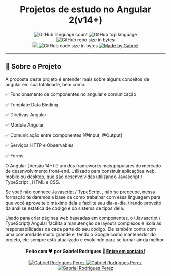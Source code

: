 <h1 align="center">
  Projetos de estudo no Angular 2(v14+) 
</h1>

<p align="center">
   <img alt="GitHub language count" src="https://img.shields.io/github/languages/count/Gabriel4420/get-started-angular-vidafullstack">

  <img alt="GitHub top language" src="https://img.shields.io/github/languages/top/Gabriel4420/get-started-angular-vidafullstack?logo=html">

  <img alt="GitHub repo size in bytes" src="https://img.shields.io/github/repo-size/Gabriel4420/get-started-angular-vidafullstack?color=green">

  <br>
  
  <a href="https://www.codacy.com/manual/Gabriel4420/get-started-angular-vidafullstack?utm_source=github.com&amp;utm_medium=referral&amp;utm_content=Gabriel4420/get-started-angular-vidafullstack&amp;utm_campaign=Badge_Grade">
    <img src="https://app.codacy.com/project/badge/Grade/6dd6b46abeb14e99935a2b9ac5c6ede2"/>
  </a>
  
  <img alt="GitHub code size in bytes" src="https://img.shields.io/github/last-commit/Gabriel4420/get-started-angular-vidafullstack">


  <a href="https://www.linkedin.com/in/gabriel-rodrigues-perez-2069b072/">
    <img alt="Made by Gabriel" src="https://img.shields.io/badge/made%20by-Gabriel-%2304D361">
  </a>
</p>

---

## :rocket: Sobre o Projeto

A proposta deste projeto é entender mais sobre alguns conceitos de angular em sua totalidade, bem como: 

✅ Funcionamento de componentes no angular e comunicação

✅ Template Data Binding 

✅ Diretivas Angular

✅ Module Angular

✅ Comunicação entre componentes [@Input, @Output]

✅ Serviços HTTP e Observables

✅ Forms

O Angular (Versão 14+) é um dos frameworks mais populares do mercado de desenvolvimento front-end. Utilizado para construir aplicações web, mobile ou desktop, que são desenvolvidas utilizando Javascript / TypeScript , HTML e CSS.

Se você não conhece Javascript / TypeScript , não se preocupe, nessa formação te daremos a base de como trabalhar com essa linguagem para que você aproveite o máximo dela e facilite seu dia-a-dia, tirando proveito da análise estática de código e do sistema de tipos dela.

Usado para criar páginas web baseadas em componentes, o (Javascript / TypeScript) Angular facilita a manutenção de layouts complexos e isola as responsabilidades de cada parte do seu código. Ele também conta com uma comunidade muito grande e, tendo o Google como mantenedor do projeto, ele sempre está atualizado e evoluindo para se tornar ainda melhor.


<h4 align="center">
  Feito com ❤️ por Gabriel Rodrigues 👋️ <a href="mailto:gabriel_rodrigues_perez@hotmail.com">Entre em contato!</a>
</h4>

<p align="center">

  <a href="https://www.linkedin.com/in/gabriel-rodrigues-perez-2069b072/">
    <img alt="Gabriel Rodrigues Perez" src="https://img.shields.io/badge/LinkedIn-Gabriel_Rodrigues-0e76a8?style=flat&logoColor=white&logo=linkedin">
  </a>
  <a href="https://www.facebook.com/gabriel.rodrigues.perez">
    <img alt="Gabriel Rodrigues Perez" src="https://img.shields.io/badge/Facebook-Gabriel_Rodrigues-1778F2?style=flat&logoColor=white&logo=facebook">
  </a>
  <a href="https://www.instagram.com/gabriel_rodrigues_perez/">
    <img alt="Gabriel Rodrigues Perez" src="https://img.shields.io/badge/Instagram-@gabriel4420-833AB4?style=flat&logoColor=white&logo=instagram">
  </a>
  
  
</p>